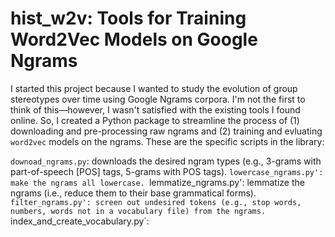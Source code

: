 # **hist_w2v**: Tools for Training Word2Vec Models on Google Ngrams

I started this project because I wanted to study the evolution of group stereotypes over time using Google Ngrams corpora. I'm not the first to think of this—however, I wasn't satisfied with the existing tools I found online. So, I created a Python package to streamline the process of (1) downloading and pre-processing raw ngrams and (2) training and evluating `word2vec` models on the ngrams. These are the specific scripts in the library:

`downoad_ngrams.py`: downloads the desired ngram types (e.g., 3-grams with part-of-speech [POS] tags, 5-grams with POS tags).
`lowercase_ngrams.py': make the ngrams all lowercase.
`lemmatize_ngrams.py': lemmatize the ngrams (i.e., reduce them to their base grammatical forms).
`filter_ngrams.py': screen out undesired tokens (e.g., stop words, numbers, words not in a vocabulary file) from the ngrams.
`index_and_create_vocabulary.py`: 
